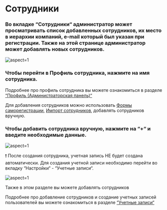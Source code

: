 # Сотрудники

### Во вкладке “Сотрудники“ администратор может просматривать список добавленных сотрудников, их место в иерархии компаний, e-mail который был указан при регистрации. Также на этой странице администратор может добавлять новых сотрудников. 

 ![](/api/attachments.redirect?id=d21e725b-db99-48d8-846d-2898c730eaa7 "aspect=1")

### Чтобы перейти в Профиль сотрудника, нажмите на имя сотрудника. 

Подробнее про профиль сотрудника вы можете ознакомиться в разделе [“Профиль (Администраторская панель)“](/doc/profil-administratorskaya-panel-gCgddopIsM)


Для добавления сотрудников можно использовать [Формы саморегистрации](/doc/formy-OqNqRtmlAh), [Импорт сотрудников](/doc/importirovat-sotrudnikov-IooaspqZSf), добавлять сотрудников вручную.

### Чтобы добавить сотрудника вручную, нажмите на “+“ и введите необходимые данные.

 ![](/api/attachments.redirect?id=72ceef8d-cd9f-40ba-a715-766fff513c5c "aspect=1")

❗ После создания сотрудника, учетная запись НЕ будет создана автоматически. Для создания учетной записи необходимо перейти во вкладку “Настройки“ - “Учетные записи“. 

 ![](/api/attachments.redirect?id=305e9b64-2e2f-4b92-af5e-2bddd841749c "aspect=1")

Также в этом разделе вы можете добавлять сотрудников

Подробнее про добавление сотрудников и создание учетных записей пользователей вы можете ознакомиться в разделе [“Учетные записи“](/doc/uchetnye-zapisi-9mkRde8Qbg)



